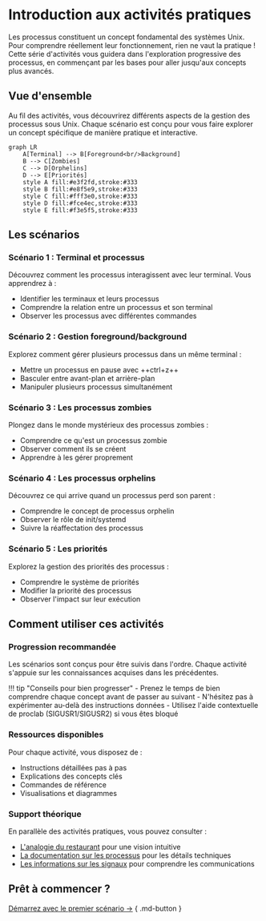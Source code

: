 # Introduction aux activités pratiques

Les processus constituent un concept fondamental des systèmes Unix. Pour comprendre réellement leur fonctionnement, rien ne vaut la pratique ! Cette série d'activités vous guidera dans l'exploration progressive des processus, en commençant par les bases pour aller jusqu'aux concepts plus avancés.

## Vue d'ensemble

Au fil des activités, vous découvrirez différents aspects de la gestion des processus sous Unix. Chaque scénario est conçu pour vous faire explorer un concept spécifique de manière pratique et interactive.

```mermaid
graph LR
    A[Terminal] --> B[Foreground<br/>Background]
    B --> C[Zombies]
    C --> D[Orphelins]
    D --> E[Priorités]
    style A fill:#e3f2fd,stroke:#333
    style B fill:#e8f5e9,stroke:#333
    style C fill:#fff3e0,stroke:#333
    style D fill:#fce4ec,stroke:#333
    style E fill:#f3e5f5,stroke:#333
```

## Les scénarios

### Scénario 1 : Terminal et processus

Découvrez comment les processus interagissent avec leur terminal. Vous apprendrez à :

- Identifier les terminaux et leurs processus
- Comprendre la relation entre un processus et son terminal
- Observer les processus avec différentes commandes

### Scénario 2 : Gestion foreground/background

Explorez comment gérer plusieurs processus dans un même terminal :

- Mettre un processus en pause avec ++ctrl+z++
- Basculer entre avant-plan et arrière-plan
- Manipuler plusieurs processus simultanément

### Scénario 3 : Les processus zombies

Plongez dans le monde mystérieux des processus zombies :

- Comprendre ce qu'est un processus zombie
- Observer comment ils se créent
- Apprendre à les gérer proprement

### Scénario 4 : Les processus orphelins

Découvrez ce qui arrive quand un processus perd son parent :

- Comprendre le concept de processus orphelin
- Observer le rôle de init/systemd
- Suivre la réaffectation des processus

### Scénario 5 : Les priorités

Explorez la gestion des priorités des processus :

- Comprendre le système de priorités
- Modifier la priorité des processus
- Observer l'impact sur leur exécution

## Comment utiliser ces activités

### Progression recommandée

Les scénarios sont conçus pour être suivis dans l'ordre. Chaque activité s'appuie sur les connaissances acquises dans les précédentes.

!!! tip "Conseils pour bien progresser"
    - Prenez le temps de bien comprendre chaque concept avant de passer au suivant
    - N'hésitez pas à expérimenter au-delà des instructions données
    - Utilisez l'aide contextuelle de proclab (SIGUSR1/SIGUSR2) si vous êtes bloqué

### Ressources disponibles

Pour chaque activité, vous disposez de :

- Instructions détaillées pas à pas
- Explications des concepts clés
- Commandes de référence
- Visualisations et diagrammes

### Support théorique

En parallèle des activités pratiques, vous pouvez consulter :

- [L'analogie du restaurant](../ressources/analogie-restaurant.md) pour une vision intuitive
- [La documentation sur les processus](../ressources/processus.md) pour les détails techniques
- [Les informations sur les signaux](../ressources/signaux.md) pour comprendre les communications

## Prêt à commencer ?

[Démarrez avec le premier scénario →](terminal.md)
{ .md-button }
